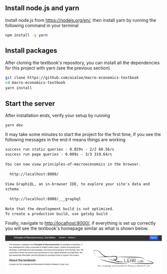 ## Install node.js and yarn

Install node.js from <https://nodejs.org/en/>, then install yarn by running the following command in your terminal

```bash
npm install -g yarn
```



## Install packages

After cloning the textbook's repository, you can install all the dependencies for this project with yarn (see the previous section)

```bash
git clone https://github.com/aialoe/macro-economics-textbook
cd macro-economics-textbook
yarn install
```

## Start the server

After installation ends, verify your setup by running

```
yarn dev
```

It may take some minutes to start the project for the first time, if you see the following messages in the end it means things are working

```
success run static queries - 0.029s - 2/2 68.56/s
success run page queries - 0.009s - 3/3 319.64/s
⠀
You can now view principles-of-macroeconomics in the browser.
⠀
  http://localhost:8000/
⠀
View GraphiQL, an in-browser IDE, to explore your site's data and schema
⠀
  http://localhost:8000/___graphql
⠀
Note that the development build is not optimized.
To create a production build, use gatsby build
```

Finally, navigate to <http://localhost:8000/>, if everything is set up correctly you will see the textbook's homepage similar as what is shown below.

![](home.png)